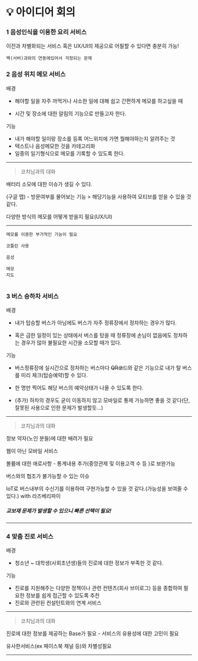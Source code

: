 # :bulb: 아이디어 회의

### 1 음성인식을 이용한 요리 서비스

이전과 차별화되는 서비스 혹은 UX/UI의 제공으로 어필할 수 있다면 충분히 가능!

```
백(서버)과와의 연동에있어서 걱정되는 문제
```



### 2 음성 위치 메모 서비스

배경 

* 해야할 일을 자주 까먹거나 사소한 일에 대해 쉽고 간편하게 메모를 하고싶을 때 

* 시간 및 장소에 대한 알림의 기능으로 만들고자 한다.

기능

* 내가 해야할 일이랑 장소를 등록 어느위치에 가면 뭘해야하는지 알려주는 것 
* 텍스트나 음성메모한 것을 카테고리화
* 일종의 일기형식으로 메모를 기록할 수 있도록 한다.

---

> 코치님과의 대화

배터리 소모에 대한 이슈가 생길 수 있다.

(구글 맵) - 방문여부를 물어보는 기능 > 해당기능을 사용하여 모티브를 얻을 수 있을 것 같다.

다양한 방식의 메모를 어떻게 받을지 필요(UX/UI)

---

```
메모를 이용한 부가적인 기능이 필요

코틀린 사용

음성

메모
지도


```



### 3 버스 승하차 서비스

배경 

* 내가 탑승할 버스가 아님에도 버스가 자주 정류장에서 정차하는 경우가 많다.

* 혹은 급한 일정이 있는 상태에서 버스를 탔을 때 정류장에 손님이 없음에도 정차하는 경우가 많아 불필요한 시간을 소모할 때가 있다.

기능 

* 버스정류장에 실시간으로 정차하는 버스마다 ~~QR코드~~와 같은 기능으로 내가 탈 버스를 미리 체크(탑승예약)할 수 있다.

* 한 명만 찍어도 해당 버스의 예약상태가 나올 수 있도록 한다.
* (추가) 하차의 경우도 굳이 이동하지 않고 모바일로 통제 가능하면 좋을 것 같다(단, 잘못된 사용으로 인한 문제가 발생할듯...)

---

> 코치님과의 대화

정보 약자(노인 분들)에 대한 배려가 필요

웹이 아닌 모바일 서비스

볼륨에 대한 애로사항 - 통계내용 추가(중앙관제 및 이용고객 수 등 )로 보완가능

버스와의 협조가 불가능할 수 있는 이슈

IoT로 버스내부의 수신기를 이용하여 구현가능할 수 있을 것 같다.(가능성을 보여줄 수 있다.) with 라즈베리파이 

##### 교보재 문제가 발생할 수 있으니 빠른 선택이 필요!

---



### 4 맞춤 진로 서비스

배경 

* 청소년 ~ 대학생(사회초년생)들의 진로에 대한 정보가 부족한 것 같다.

기능 

* 진로를 지원해주는 다양한 정책이나 관련 컨텐츠(회사 브이로그) 등을 종합하여 필요한 정보를 쉽게 접근할 수 있도록 추천
* 진로와 관련된 컨설턴트와의 연계 서비스

---

> 코치님과의 대화

진로에 대한 정보를 제공하는 Base가 필요 - 서비스의 유용성에 대한 고민이 필요

유사한서비스(ex 페이스북 채널 등)와 차별성필요

---






